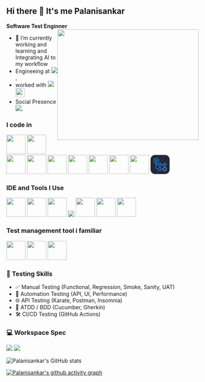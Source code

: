 ## Hi there 👋 It's me Palanisankar

**Software Test Enginner**
<img align="right" width="370" height="290" src="https://i.pinimg.com/originals/47/f0/34/47f0342cec72b800463bf003eac1257e.gif">                                              
- 🌱 I’m currently working and learning and Integrating AI to my workflow
- Engineeing at [<img src="https://logo.lusha.co/d/company_15102648_logo.jpg" height="24">](https://aaaenggcoll.ac.in/),
- worked with [<img src="https://www.simplesolve.com/hs-fs/hubfs/SimpleSolveLogo_trsp_100px.png?width=137&height=100&name=SimpleSolveLogo_trsp_100px.png" height="24">](https://www.simplesolve.com/in/) [<img height="24" width="24" src="https://cdn.prod.website-files.com/6626410e05635d300b393781/6626470cbc8d6debaaa5adeb_Incubyte%20Logo.svg">](https://www.incubyte.co/)
- Social Presence
<br /> [<img src="https://img.shields.io/badge/LinkedIn-0077B5?style=for-the-badge&logo=linkedin&logoColor=white" />](https://www.linkedin.com/in/palanisankar-s-softwaretester1807/).

### I code in
<img width="50" height="50" src="https://img.icons8.com/arcade/64/javascript.png" /> <img width="50" height="50" src="https://img.icons8.com/3d-fluency/50/java-coffee-cup-logo.png" /> <img height="50" width="50" src="https://www.cypress.io/_astro/cypress-logo.D87396b0.svg" /> <img height="50" width="50" src="https://www.karatelabs.io/assets/images/logo.svg" /> <img width="50" height="50" src="https://img.icons8.com/color/48/nodejs.png" /> <img width="50" height="50" src="https://img.icons8.com/external-tal-revivo-filled-tal-revivo/24/external-postgre-sql-a-free-and-open-source-relational-database-management-system-logo-filled-tal-revivo.png" /> <img width="50" height="50" src="https://img.icons8.com/arcade/64/api.png" />
<img height="50" width="50" src="https://jmeter.apache.org/images/asf-logo.png" /> <img width="50" height="50" src="https://img.icons8.com/external-tal-revivo-color-tal-revivo/24/external-postman-is-the-only-complete-api-development-environment-logo-color-tal-revivo.png" />
<img width="50" height="50" src="https://raw.githubusercontent.com/tandpfun/skill-icons/refs/heads/main/icons/GithubActions-Dark.svg" />

### IDE and Tools I Use
<img height="50" width="50" src="https://img.icons8.com/color/48/000000/visual-studio-code-2019.png"/> <img height="50" width="50" src="https://img.icons8.com/color/48/000000/pycharm.png"/> <img height="50" width="50" src="https://img.icons8.com/color/50/000000/git.png"/> <img height="50" src="https://img.icons8.com/officel/480/null/java-eclipse.png"/> <img width="50" height="50" src="https://img.icons8.com/color/48/intellij-idea.png" /> <img width="50" height="50" src="https://raw.githubusercontent.com/excalidraw/excalidraw-logo/master/og-image.png" />
<img width="50" height="50" src="https://obsidian.md/images/obsidian-logo-gradient.svg" />

### Test management tool i familiar
<img width="50" height="50" src="https://img.icons8.com/color/48/jira.png" /> <img width="50" height="50" src="https://www.h-hennes.fr/blog/wp-content/uploads/2021/05/mantis_logo_262x90.png" /> <img width="50" height="50" src="https://www.taskbench.com/img/logo-flat.png" />

### 🧪 Testing Skills

- ✅ Manual Testing (Functional, Regression, Smoke, Sanity, UAT)
- 🔁 Automation Testing (API, UI, Performance)
- 🌐 API Testing (Karate, Postman, Insomnia)
- 🧠 ATDD / BDD (Cucumber, Gherkin)
- 🛠️ CI/CD Testing (GitHub Actions)

### 💻 Workspace Spec
<img height="30" src="https://img.shields.io/badge/mac%20os-000000?style=for-the-badge&logo=apple&logoColor=white"/> <img height="30" src="https://img.shields.io/badge/Windows-0078D6?style=for-the-badge&logo=windows&logoColor=white"/>

![Palanisankar's GitHub stats](https://github-readme-stats.vercel.app/api?username=Palanisankar-S&theme=default&show_icons=true&hide_border=true&count_private=true)

[![Palanisankar's github activity graph](https://github-readme-activity-graph.vercel.app/graph?username=Palanisankar-S&bg_color=0d0c0d&color=fafafa&line=12c43f&point=fffafa&area=true&hide_border=true)](https://github.com/ashutosh00710/github-readme-activity-graph)

